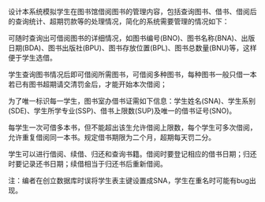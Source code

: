 设计本系统模拟学生在图书馆借阅图书的管理内容，包括查询图书、借书、借阅后的查询统计、超期罚款等的处理情况，简化的系统需要管理的情况如下：

可随时查询出可借阅图书的详细情况，如图书编号(BNO)、图书名称(BNA)、出版日期(BDA)、图书出版社(BPU)、图书存放位置(BPL)、图书总数量(BNU)等，这样便于学生选借。

学生查询图书情况后即可借阅所需图书，可借阅多种图书，每种图书一般只借一本若已有图书超期请交清罚金后，才能开始本次借阅；

为了唯一标识每一学生，图书室办借书证需如下信息：学生姓名(SNA)、学生系别(SDE)、学生所学专业(SSP)、借书上限数(SUP)及唯一的借书证号(SNO)。

每学生一次可借多本书，但不能超出该生允许借阅上限数，每个学生可多次借阅，允许重复借阅同一本书。规定借书期限为二个月，超期每天罚二分。

学生可以进行借阅、续借、归还和查询书籍。借阅时要登记相应的借书日期；归还时要记录还书日期；续借相当于归还书后重新借阅。

注：编者在创立数据库时误将学生表主键设置成SNA，学生在重名时可能有bug出现。
